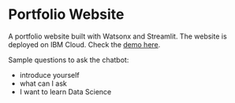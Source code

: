 # Portfolio Website
A portfolio website built with Watsonx and Streamlit. The website is deployed on IBM Cloud. Check the [demo here](https://application-86.xs6r134s1i6.us-east.codeengine.appdomain.cloud/).

Sample questions to ask the chatbot:
- introduce yourself
- what can I ask
- I want to learn Data Science


